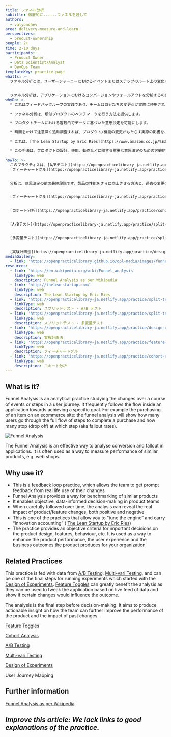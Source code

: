 ```yaml
---
title: ファネル分析
subtitle: 徹底的に......ファネルを通して
authors:
  - valyonchev
area: delivery-measure-and-learn
perspectives:
  - product-ownership
people: 2+
time: 2-10 days
participants:
  - Product Owner
  - Data Scientist/Analyst
  - DevOps Team
templateKey: practice-page
whatIs: >-
  ファネル分析とは、ユーザージャーニーにおけるイベントまたはステップのルート上の変化を探求する分析手法です。特定のゴールを達成するためのアプリケーション内のフローを追うことが多いです。例えば、eコマースサイトで商品を購入する場合、ファネル分析では、何人のユーザーがステップの全フローを通過して購入を完了し、何人がどのステップで停止（脱落）するかを示します（脱落率とも言う）。


  ファネル分析は、アプリケーションにおけるコンバージョンやフォールアウトを分析するのに有効な方法です。ウェブショップなど、類似プロダクトのパフォーマンスを測定する方法としてよく使用されます。
whyDo: >-
  * これはフィードバックループの実践であり、チームは自分たちの変更点が実際に使用されることで迅速なフィードバックを得ることができます。

  * ファネル分析は、類似プロダクトのベンチマークを行う方法を提供します。

  * プロダクトチームにおける客観的でデータに基づいた意思決定を可能にします。

  * 時間をかけて注意深く追跡調査すれば、プロダクト/機能の変更がもたらす実際の影響を、プラスとマイナスの両面から明らかにすることができます。

  * これは、[The Lean Startup by Eric Ries](https://www.amazon.co.jp/%E3%83%AA%E3%83%BC%E3%83%B3%E3%83%BB%E3%82%B9%E3%82%BF%E3%83%BC%E3%83%88%E3%82%A2%E3%83%83%E3%83%97-%E3%82%A8%E3%83%AA%E3%83%83%E3%82%AF%E3%83%BB%E3%83%AA%E3%83%BC%E3%82%B9/dp/4822248976)における、“成長エンジンのチューニング（tune the engine）”と、“革新的会計（innovation accounting）”を可能にするプラクティスの一つです。

  * この手法は、プロダクトの設計、機能、動作などに関する重要な意思決定のための客観的な基準を提供するものです。製品の性能、ユーザーエクスペリエンス、製品が組織にもたらすビジネス成果を向上させるための方法として使用されます。

howTo: >-
  このプラクティスは、[A/Bテスト](https://openpracticelibrary-ja.netlify.app/practice/split-testing-a-b-testing/)、[多変量テスト](https://openpracticelibrary-ja.netlify.app/practice/split-testing-multivari-testing/)からデータを供給され、[実験計画法](https://openpracticelibrary-ja.netlify.app/practice/design-of-experiments/)で始まった実験の最終ステップの1つになることができます。
  [フィーチャートグル](https://openpracticelibrary-ja.netlify.app/practice/feature-toggles/)は、データのライブフィードに基づいてアプリケーションを微調整し、特定の変更がアウトカムに影響を与えるかどうかを示すために使用することができ、分析に大きな成果をもたらします。


  分析は、意思決定の前の最終段階です。製品の性能をさらに向上させる方法と、過去の変更の影響について、実行可能な洞察を得ることを目的としています。


  [フィーチャートグル](https://openpracticelibrary-ja.netlify.app/practice/feature-toggles/)


  [コホート分析](https://openpracticelibrary-ja.netlify.app/practice/cohort-analysis/)


  [A/Bテスト](https://openpracticelibrary-ja.netlify.app/practice/split-testing-a-b-testing/)


  [多変量テスト](https://openpracticelibrary-ja.netlify.app/practice/split-testing-multivari-testing/)


  [実験計画法](https://openpracticelibrary-ja.netlify.app/practice/design-of-experiments/)
mediaGallery:
  - link: 'https://openpracticelibrary.github.io/opl-media/images/funnel-analysis.jpg'
resources:
  - link: 'https://en.wikipedia.org/wiki/Funnel_analysis'
    linkType: web
    description: Funnel Analysis as per Wikipedia
  - link: 'http://theleanstartup.com/'
    linkType: web
    description: The Lean Startup by Eric Ries
  - link: 'https://openpracticelibrary-ja.netlify.app/practice/split-testing-a-b-testing/'
    linkType: web
    description: スプリットテスト - A/B テスト
  - link: 'https://openpracticelibrary-ja.netlify.app/practice/split-testing-multivari-testing/'
    linkType: web
    description: スプリットテスト - 多変量テスト
  - link: 'https://openpracticelibrary-ja.netlify.app/practice/design-of-experiments/'
    linkType: web
    description: 実験計画法
  - link: 'https://openpracticelibrary-ja.netlify.app/practice/feature-toggles/'
    linkType: web
    description: フィーチャートグル
  - link: 'https://openpracticelibrary-ja.netlify.app/practice/cohort-analysis/'
    linkType: web
    description: コホート分析
---
```

## What is it?

Funnel Analysis is an analytical practice studying the changes over a course of events or steps in a user journey. It frequently follows the flow inside an application towards achieving a specific goal. For example the purchasing of an item on an ecommerce site: the funnel analysis will show how many users go through the full flow of steps to complete a purchase and how many stop (drop off) at which step (aka fallout rates).

![Funnel Analysis](/images/funnel-analysis.jpg "Funnel Analysis")

The Funnel Analysis is an effective way to analyse conversion and fallout in applications. It is often used as a way to measure performance of similar products, e.g. web shops.

## Why use it?

* This is a feedback loop practice, which allows the team to get prompt feedback from real life use of their changes
* Funnel Analysis provides a way for benchmarking of similar products
* It enables objective, data-informed decision-making in product teams
* When carefully followed over time, the analysis can reveal the real impact of product/feature changes, both positive and negative
* This is one of the practices that allow you to “tune the engine” and carry “innovation accounting” ( [The Lean Startup by Eric Ries](http://theleanstartup.com/))
* The practice provides an objective criteria for important decisions on the product design, features, behaviour, etc. It is used as a way to enhance the product performance, the user experience and the business outcomes the product produces for your organization

## Related Practices

This practice is fed with data from [A/B Testing](https://openpracticelibrary-ja.netlify.app/practice/split-testing-a-b-testing/), [Multi-vari Testing](https://openpracticelibrary-ja.netlify.app/practice/split-testing-multivari-testing/), and can be one of the final steps for running experiments which started with the [Design of Experiments](https://openpracticelibrary-ja.netlify.app/practice/design-of-experiments/). [Feature Toggles](https://openpracticelibrary-ja.netlify.app/practice/feature-toggles/) can greatly benefit the analysis as they can be used to tweak the application based on live feed of data and show if certain changes would influence the outcome.

The analysis is the final step before decision-making. It aims to produce actionable insight on how the team can further improve the performance of the product and the impact of past changes.

[Feature Toggles](https://openpracticelibrary-ja.netlify.app/practice/feature-toggles/)

[Cohort Analysis](https://openpracticelibrary-ja.netlify.app/practice/cohort-analysis/)

[A/B Testing](https://openpracticelibrary-ja.netlify.app/practice/split-testing-a-b-testing/)

[Multi-vari Testing](https://openpracticelibrary-ja.netlify.app/practice/split-testing-multivari-testing/)

[Design of Experiments](https://openpracticelibrary-ja.netlify.app/practice/design-of-experiments/)

User Journey Mapping

## Further information

[Funnel Analysis as per Wikipedia](https://en.wikipedia.org/wiki/Funnel_analysis)

## _**Improve this article:** We lack links to good explanations of the practice._
